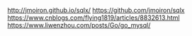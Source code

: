 

http://jmoiron.github.io/sqlx/
https://github.com/jmoiron/sqlx
https://www.cnblogs.com/flying1819/articles/8832613.html
https://www.liwenzhou.com/posts/Go/go_mysql/